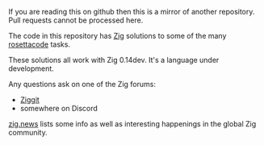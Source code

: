 If you are reading this on github then this is a mirror of another repository. Pull requests cannot be processed here.

The code in this repository has [Zig](https://ziglang.org/) solutions to some of the many [rosettacode](https://rosettacode.org/) tasks.

These solutions all work with Zig 0.14dev. It's a language under development.

Any questions ask on one of the Zig forums:

- [Ziggit](https://ziggit.dev/)
- somewhere on Discord

[zig.news](https://zig.news/) lists some info as well as interesting happenings in the global Zig community.
